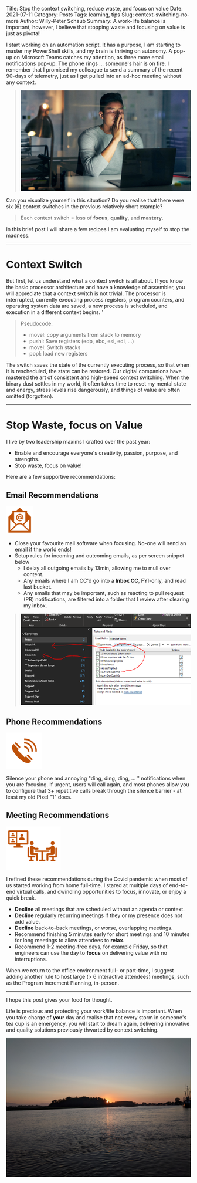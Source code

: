 Title: Stop the context switching, reduce waste, and focus on value
Date: 2021-07-11
Category: Posts
Tags: learning, tips
Slug: context-switching-no-more
Author: Willy-Peter Schaub
Summary: A work-life balance is important, however, I believe that stopping waste and focusing on value is just as pivotal!

I start working on an automation script. It has a purpose, I am starting to master my PowerShell skills, and my brain is thriving on autonomy. A pop-up on Microsoft Teams catches my attention, as three more email notifications pop-up. The phone rings ... someone's hair is on fire. I remember that I promised my colleague to send a summary of the recent 90-days of telemetry, just as I get pulled into an ad-hoc meeting without any context.

> ![Stress](/images/context-switching-no-more-1.png)

Can you visualize yourself in this situation? Do you realise that there were six (6) context switches in the previous relatively short example?

> Each context switch = loss of **focus**, **quality**, and **mastery**.

In this brief post I will share a few recipes I am evaluating myself to stop the madness.

---

# Context Switch

But first, let us understand what a context switch is all about. If you know the basic processor architecture and have a knowledge of assembler, you will appreciate that a context switch is not trivial. The processor is interrupted, currently executing process registers, program counters, and operating system data are saved, a new process is scheduled, and execution in a different context begins. '

> Pseudocode:
> 
> - movel: copy arguments from stack to memory
> - pushl: Save registers (edp, ebc, esi, edi, ...)
> - movel: Switch stacks
> - popl: load new registers

The switch saves the state of the currently executing process, so that when it is rescheduled, the state can be restored. Our digital companions have mastered the art of consistent and high-speed context switching. When the binary dust settles in my world, it often takes time to reset my mental state and energy, stress levels rise dangerously, and things of value are often omitted (forgotten). 

---

# Stop Waste, focus on Value

I live by two leadership maxims I crafted over the past year:

- Enable and encourage everyone's creativity, passion, purpose, and strengths.
- Stop waste, focus on value!

Here are a few supportive recommendations:

## Email Recommendations

![Email](/images/context-switching-no-more-3.png)

- Close your favourite mail software when focusing. No-one will send an email if the world ends!
- Setup rules for incoming and outcoming emails, as per screen snippet below
  - I delay all outgoing emails by 13min, allowing me to mull over content.
  - Any emails where I am CC'd go into a **Inbox CC**, FYI-only, and read last bucket.
  - Any emails that may be important, such as reacting to pull request (PR) notifications, are filtered into a folder that I review after clearing my inbox.

> ![Stress](/images/context-switching-no-more-2.png)

## Phone Recommendations

![Email](/images/context-switching-no-more-4.png)

Silence your phone and annoying "ding, ding, ding, ... " notifications when you are focusing. If urgent, users will call again, and most phones allow you to configure that 3+ repetitive calls break through the silence barrier - at least my old Pixel "1" does.

## Meeting Recommendations

![Meeting](/images/context-switching-no-more-5.png)

I refined these recommendations during the Covid pandemic when most of us started working from home full-time. I stared at multiple days of end-to-end virtual calls, and dwindling opportunities to focus, innovate, or enjoy a quick break.

- **Decline** all meetings that are scheduled without an agenda or context. 
- **Decline** regularly recurring meetings if they or my presence does not add value.
- **Decline** back-to-back meetings, or worse, overlapping meetings.
- Recommend finishing 5 minutes early for short meetings and 10 minutes for long meetings to allow attendees to **relax**.
- Recommend 1-2 meeting-free days, for example Friday, so that engineers can use the day to **focus** on delivering value with no interruptions.


When we return to the office environment full- or part-time, I suggest adding another rule to host large (> 6 interactive attendees) meetings, such as the Program Increment Planning, in-person.

---

I hope this post gives your food for thought. 

Life is precious and protecting your work/life balance is important. When you take charge of **your** day and realise that not every storm in someone's tea cup is an emergency, you will start to dream again, delivering innovative and quality solutions previously thwarted by context switching.

![Dream](/images/context-switching-no-more-6.jpg)

